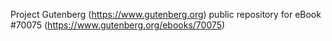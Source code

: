 Project Gutenberg (https://www.gutenberg.org) public repository for
eBook #70075 (https://www.gutenberg.org/ebooks/70075)
